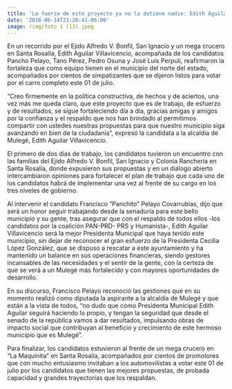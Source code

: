 ```yaml
---
title: 'La fuerza de este proyecto ya no la detiene nadie: Edith Aguilar'
date: '2018-06-14T21:20:41-06:00'
image: /img/foto 1 (13).jpeg
---
```

En un recorrido por el Ejido Alfredo V. Bonfil, San Ignacio y un mega crucero en Santa Rosalía, Edith Aguilar Villavicencio, acompañada de los candidatos Pancho Pelayo, Tano Pérez, Pedro Osuna y José Luis Perpuli, reafirmaron la fortaleza que como equipo tienen en el municipio del norte del estado, acompañados por cientos de simpatizantes que se dijeron listos para votar por el carro completo este 01 de julio.

“Creo firmemente en la política constructiva, de hechos y de aciertos, una vez más me queda claro, que este proyecto que es de trabajo, de esfuerzo y de resultados, se sigue fortaleciendo día a día, gracias amigas y amigos por la confianza y el respaldo que nos han brindado al permitirnos compartir con ustedes nuestras propuestas para que nuestro municipio siga avanzando en bien de la ciudadanía”, expresó la candidata a la alcaldía de Mulegé, Edith Aguilar Villavicencio.

El primero de dos días de trabajo, los candidatos tuvieron un encuentro con las familias del Ejido Alfredo V. Bonfil, San Ignacio y Colonia Ranchería en Santa Rosalía, donde expusieron sus propuestas y en un diálogo abierto intercambiaron opiniones para fortalecer el plan de trabajo que cada uno de los candidatos habrá de implementar una vez al frente de su cargo en los tres niveles de gobierno.

Al intervenir el candidato Francisco “Panchito” Pelayo Covarrubias, dijo que será un honor seguir trabajando desde la senaduría para este bello municipio y su gente, tras asegurar que con el respaldo de todos ellos -los candidatos por la coalición PAN-PRD-PRS y Humanista-, Edith Aguilar Villavicencio será la mejor Presidenta Municipal que haya tenido este municipio, sin dejar de reconocer el gran esfuerzo de la Presidenta Cecilia López González, que se dispuso a rescatar a este ayuntamiento y ha mantenido un balance en sus operaciones financieras, siendo gestores incansables de las necesidades y el sentir de la gente, con la certeza de que se verá a un Mulegé más fortalecido y con mayores oportunidades de desarrollo.

En su discurso, Francisco Pelayo reconoció las gestiones que en su momento realizó como diputada la aspirante a la alcaldía de Mulegé y que están a la vista de todos, “no dudo que como Presidenta Municipal Edith Aguilar seguirá haciendo lo propio, y tengan la seguridad que desde el senado de la república vamos a dar resultados, impulsando obras de impacto social que contribuyan al beneficio y crecimiento de este hermoso municipio que es Mulegé”.

Para finalizar, los candidatos estuvieron al frente de un mega crucero en “La Maquinita” en Santa Rosalía, acompañados por cientos de promotores que con mucho entusiasmo invitaban a los automovilistas a votar este 01 de julio por los candidatos que tienen las mejores propuestas, de probada capacidad y grandes trayectorias que los respaldan.

